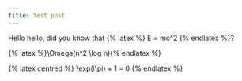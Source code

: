 ```yaml
---
title: Test post
---
```

Hello hello, did you know that {% latex %} E = mc^2 {% endlatex %}?

{% latex %}\Omega(n^2 \log n){% endlatex %}

{% latex centred %}
\exp(i\pi) + 1 = 0
{% endlatex %}


